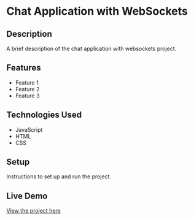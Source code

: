 # Chat Application with WebSockets

## Description

A brief description of the chat application with websockets project.

## Features

- Feature 1
- Feature 2
- Feature 3

## Technologies Used

- JavaScript
- HTML
- CSS

## Setup

Instructions to set up and run the project.

## Live Demo

[View the project here](https://deepakkumar55.github.io/200-JAVASCRIPT-PROJECT/118-118-chat_application_with_websockets/)
